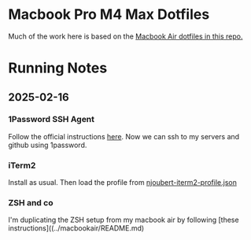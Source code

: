 # Macbook Pro M4 Max Dotfiles

Much of the work here is based on the [Macbook Air dotfiles in this repo.](../macbookair/README.md)

# Running Notes

## 2025-02-16 

### 1Password SSH Agent

Follow the official instructions [here](https://developer.1password.com/docs/ssh/get-started/). 
Now we can ssh to my servers and github using 1password.

### iTerm2

Install as usual.
Then load the profile from [njoubert-iterm2-profile.json](../macbookair/njoubert-iterm2-profile.json)

### ZSH and co

I'm duplicating the ZSH setup from my macbook air by following [these instructions]((../macbookair/README.md)


